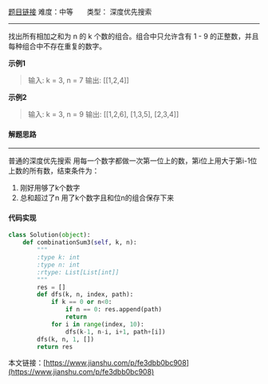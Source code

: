  [题目链接](https://leetcode-cn.com/problems/combination-sum-iii/)
难度：中等          &nbsp;&nbsp;&nbsp;&nbsp;&nbsp;&nbsp;类型：  深度优先搜索
***
 找出所有相加之和为 n 的 k 个数的组合。组合中只允许含有 1 - 9 的正整数，并且每种组合中不存在重复的数字。

 
**示例1**
> 输入: k = 3, n = 7
输出: [[1,2,4]]

**示例2**
> 输入: k = 3, n = 9
输出: [[1,2,6], [1,3,5], [2,3,4]]

#### 解题思路
***
 普通的深度优先搜索
用每一个数字都做一次第一位上的数，第i位上用大于第i-1位上数的所有数，结束条件为：
1. 刚好用够了k个数字
2. 总和超过了n
用了k个数字且和位n的组合保存下来

#### 代码实现
```python
class Solution(object):
    def combinationSum3(self, k, n):
        """
        :type k: int
        :type n: int
        :rtype: List[List[int]]
        """
        res = []
        def dfs(k, n, index, path):
            if k == 0 or n<0:
                if n == 0: res.append(path)
                return
            for i in range(index, 10):
                dfs(k-1, n-i, i+1, path+[i])
        dfs(k, n, 1, [])
        return res
```
本文链接：[https://www.jianshu.com/p/fe3dbb0bc908](https://www.jianshu.com/p/fe3dbb0bc908)

 
